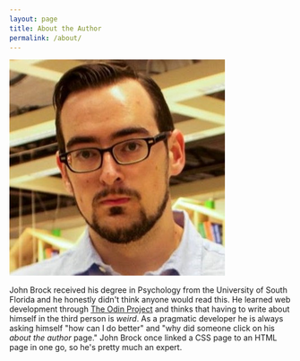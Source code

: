 ```yaml
---
layout: page
title: About the Author
permalink: /about/
---
```

<div class="about-the-author">
  <img src="/assets/john.jpg" alt="Photo of John Brock">
  <p>John Brock received his degree in Psychology from the University of South Florida and he honestly didn't think anyone would read this. He learned web development through <a href="https://www.theodinproject.com/courses">The Odin Project</a> and thinks that having to write about himself in the third person is <i>weird</i>. As a pragmatic developer he is always asking himself "how can I do better" and "why did someone click on his <i>about the author</i> page." John Brock once linked a CSS page to an HTML page in one go, so he's pretty much an expert.</p>
</div>